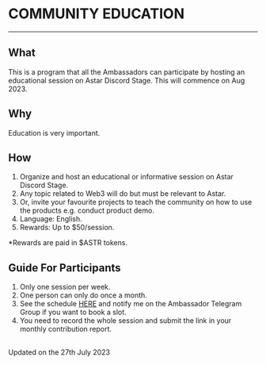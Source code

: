 # COMMUNITY EDUCATION

---
## What
This is a program that all the Ambassadors can participate by hosting an educational session on Astar Discord Stage. This will commence on Aug 2023.

## Why
Education is very important.  

## How
1. Organize and host an educational or informative session on Astar Discord Stage.
2. Any topic related to Web3 will do but must be relevant to Astar.
3. Or, invite your favourite projects to teach the community on how to use the products e.g. conduct product demo.
4. Language: English.
5. Rewards: Up to $50/session.

*Rewards are paid in $ASTR tokens.
 
 ## Guide For Participants
 1. Only one session per week.
 2. One person can only do once a month.
 3. See the schedule [HERE](https://docs.google.com/spreadsheets/d/1yRQiaKsluyhCHRxPFbIfoYmT9j0EPP99sLRCmhYRzBg/edit?usp=sharing) and notify me on the Ambassador Telegram Group if you want to book a slot.
 4. You need to record the whole session and submit the link in your monthly contribution report.

##
Updated on the 27th July 2023

